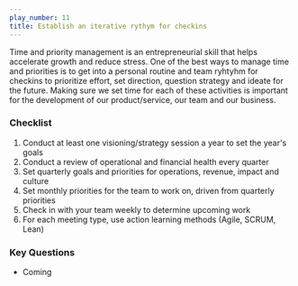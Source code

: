 ```yaml
---
play_number: 11
title: Establish an iterative rythym for checkins
---
```


Time and priority management is an entrepreneurial skill that helps accelerate growth and reduce stress. One of the best ways to manage time and priorities is to get into a personal routine and team ryhtyhm for checkins to prioritize effort, set direction, question strategy and ideate for the future. Making sure we set time for each of these activities is important for the development of our product/service, our team and our business.

### Checklist
1. Conduct at least one visioning/strategy session a year to set the year's goals
2. Conduct a review of operational and financial health every quarter
3. Set quarterly goals and priorities for operations, revenue, impact and culture
3. Set monthly priorities for the team to work on, driven from quarterly priorities
4. Check in with your team weekly to determine upcoming work
5. For each meeting type, use action learning methods (Agile, SCRUM, Lean)

### Key Questions
- Coming
